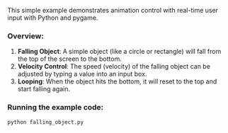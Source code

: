 This simple example demonstrates animation control with real-time user input with Python and pygame.

### **Overview**:
1. **Falling Object**: A simple object (like a circle or rectangle) will fall from the top of the screen to the bottom.
2. **Velocity Control**: The speed (velocity) of the falling object can be adjusted by typing a value into an input box.
3. **Looping**: When the object hits the bottom, it will reset to the top and start falling again.

### **Running the example code**:

```python falling_object.py```

